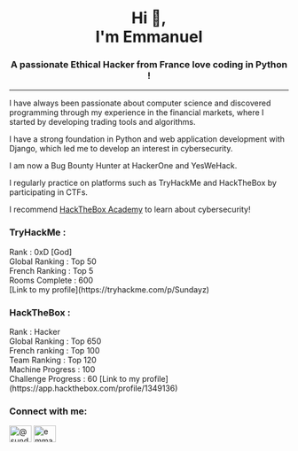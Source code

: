 <h1 align="center">Hi 👋, <br>I'm Emmanuel</h1>
<h3 align="center">A passionate Ethical Hacker from France love coding in Python !</h3>

---

I have always been passionate about computer science and discovered programming through my experience in the financial markets, where I started by developing trading tools and algorithms.

I have a strong foundation in Python and web application development with Django, which led me to develop an interest in cybersecurity.

I am now a Bug Bounty Hunter at HackerOne and YesWeHack.

I regularly practice on platforms such as TryHackMe and HackTheBox by participating in CTFs.

I recommend [HackTheBox Academy](https://referral.hackthebox.com/mzw44UJ) to learn about cybersecurity!

<h3 align="left">TryHackMe :</h3> 
Rank : 0xD [God]<br/>
Global Ranking  : Top 50<br/> 
French Ranking : Top 5<br/> 
Rooms Complete : 600<br/>
 [Link to my profile](https://tryhackme.com/p/Sundayz) <br/>

<h3 align="left">HackTheBox :</h3> 
Rank : Hacker<br/>
Global Ranking : Top 650<br/>
French ranking : Top 100<br/>
Team Ranking : Top 120<br/>
Machine Progress : 100<br/>
Challenge Progress : 60  
[Link to my profile](https://app.hackthebox.com/profile/1349136)

<h3 align="left">Connect with me:</h3>
<p align="left">
<a href="https://twitter.com/@_sundayz" target="blank"><img align="center" src="https://raw.githubusercontent.com/rahuldkjain/github-profile-readme-generator/master/src/images/icons/Social/twitter.svg" alt="@sundayz__" height="30" width="40" /></a>
<a href="https://linkedin.com/in/emmanuel-devienne" target="blank"><img align="center" src="https://raw.githubusercontent.com/rahuldkjain/github-profile-readme-generator/master/src/images/icons/Social/linked-in-alt.svg" alt="emmanuel devienne" height="30" width="40" /></a>
</p>
 
